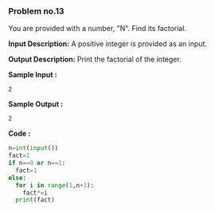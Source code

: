 ### Problem no.13

You are provided with a number, "N". Find its factorial.

**Input Description:**
A positive integer is provided as an input.

**Output Description:**
Print the factorial of the integer.

**Sample Input :**
```
2
```

**Sample Output :**
```
2
```

**Code :**
```python
n=int(input())
fact=1
if n==0 or n==1:
  fact=1
else:
  for i in range(1,n+1):
    fact*=i
  print(fact)
```
